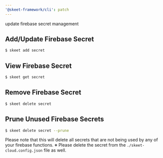 ```yaml
---
'@skeet-framework/cli': patch
---
```


update firebase secret management

## Add/Update Firebase Secret

```bash
$ skeet add secret
```

## View Firebase Secret

```bash
$ skeet get secret
```

## Remove Firebase Secret

```bash
$ skeet delete secret
```

## Prune Unused Firebase Secrets

```bash
$ skeet delete secret --prune
```

Please note that this will delete all secrets that are not being used by any of your firebase functions.
※ Please delete the secret from the `./skeet-cloud.config.json` file as well.
